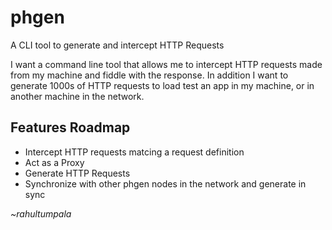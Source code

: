 # phgen

A CLI tool to generate and intercept HTTP Requests

I want a command line tool that allows me to intercept HTTP requests made from my machine and fiddle with the response. In addition I want to generate 1000s of HTTP requests to load test an app in my machine, or in another machine in the network.

Features Roadmap
-------
- Intercept HTTP requests matcing a request definition
- Act as a Proxy
- Generate HTTP Requests
- Synchronize with other phgen nodes in the network and generate in sync

_~rahultumpala_
